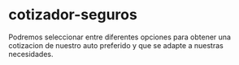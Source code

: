 # cotizador-seguros
Podremos seleccionar entre diferentes opciones para obtener una cotizacion de nuestro auto preferido y que se adapte a nuestras necesidades.
